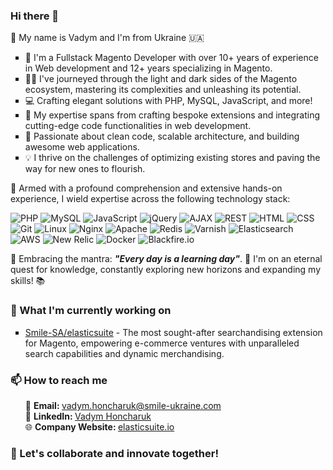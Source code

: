 ### Hi there 👋
🧔 My name is Vadym and I'm from Ukraine 🇺🇦

<ul>
<li type="square">💼 I'm a Fullstack Magento Developer with over 10+ years of experience in Web development and 12+ years specializing in Magento.</li>
<li type="square">👨‍💻 I've journeyed through the light and dark sides of the Magento ecosystem, mastering its complexities and unleashing its potential.</li>
<li type="square">💻 Crafting elegant solutions with PHP, MySQL, JavaScript, and more!</li>
<li type="square">🚀 My expertise spans from crafting bespoke extensions and integrating cutting-edge code functionalities in web development.</li>
<li type="square">👾 Passionate about clean code, scalable architecture, and building awesome web applications.</li>
<li type="square">💡 I thrive on the challenges of optimizing existing stores and paving the way for new ones to flourish.</li>
</ul>

🔧 Armed with a profound comprehension and extensive hands-on experience, I wield expertise across the following technology stack:

![PHP](https://img.shields.io/badge/-PHP-777BB4?style=flat-square&logo=php&logoColor=white)
![MySQL](https://img.shields.io/badge/-MySQL-4479A1?style=flat-square&logo=mysql&logoColor=white)
![JavaScript](https://img.shields.io/badge/-JavaScript-F7DF1E?style=flat-square&logo=javascript&logoColor=black)
![jQuery](https://img.shields.io/badge/-jQuery-0769AD?style=flat-square&logo=jquery&logoColor=white)
![AJAX](https://img.shields.io/badge/-AJAX-000000?style=flat-square&logo=ajax&logoColor=white)
![REST](https://img.shields.io/badge/-REST-FF5733?style=flat-square)
![HTML](https://img.shields.io/badge/-HTML-E34F26?style=flat-square&logo=html5&logoColor=white)
![CSS](https://img.shields.io/badge/-CSS-1572B6?style=flat-square&logo=css3&logoColor=white)
![Git](https://img.shields.io/badge/-Git-F05032?style=flat-square&logo=git&logoColor=white)
![Linux](https://img.shields.io/badge/-Linux-FCC624?style=flat-square&logo=linux&logoColor=black)
![Nginx](https://img.shields.io/badge/-Nginx-269539?style=flat-square&logo=nginx&logoColor=white)
![Apache](https://img.shields.io/badge/-Apache-D22128?style=flat-square&logo=apache&logoColor=white)
![Redis](https://img.shields.io/badge/-Redis-DC382D?style=flat-square&logo=redis&logoColor=white)
![Varnish](https://img.shields.io/badge/-Varnish-0076C0?style=flat-square&logo=varnish&logoColor=white)
![Elasticsearch](https://img.shields.io/badge/-Elasticsearch-005571?style=flat-square&logo=elasticsearch&logoColor=white)
![AWS](https://img.shields.io/badge/-AWS-232F3E?style=flat-square&logo=amazon-aws&logoColor=white)
![New Relic](https://img.shields.io/badge/-New%20Relic-008C99?style=flat-square&logo=new-relic&logoColor=white)
![Docker](https://img.shields.io/badge/-Docker-2496ED?style=flat-square&logo=docker&logoColor=white)
![Blackfire.io](https://img.shields.io/badge/-Blackfire.io-000000?style=flat-square)

🌟 Embracing the mantra: <b><i>"Every day is a learning day"</i></b>. 🌱 I'm on an eternal quest for knowledge, constantly exploring new horizons and expanding my skills! 📚

### 👷 What I'm currently working on
<ul>
  <li type="square"><a href="https://github.com/smile-sa/elasticsuite" traget="_blank">Smile-SA/elasticsuite</a> - The most sought-after searchandising extension for Magento, empowering e-commerce ventures with unparalleled search capabilities and dynamic merchandising.</li>
</ul>

### 📫 How to reach me
<ul>
  <li type="none">📧 <b>Email: </b><a href="mailto:vadym.honcharuk@smile-ukraine.com">vadym.honcharuk@smile-ukraine.com</a></li>
  <li type="none">🔗 <b>LinkedIn: </b><a href="https://www.linkedin.com/in/vadym-honcharuk/" target="_blank">Vadym Honcharuk</a></li>
  <li type="none">🌐 <b>Company Website: </b><a href="https://elasticsuite.io/" target="_blank">elasticsuite.io</a></li>
</ul>

### 🤝 Let's collaborate and innovate together!

<!--
**vahonc/vahonc** is a ✨ _special_ ✨ repository because its `README.md` (this file) appears on your GitHub profile.

Here are some ideas to get you started:

- 🔭 I’m currently working on ...
- 🌱 I’m currently learning ...
- 👯 I’m looking to collaborate on ...
- 🤔 I’m looking for help with ...
- 💬 Ask me about ...
- 📫 How to reach me: ...
- 😄 Pronouns: ...
- ⚡ Fun fact: ...
-->
